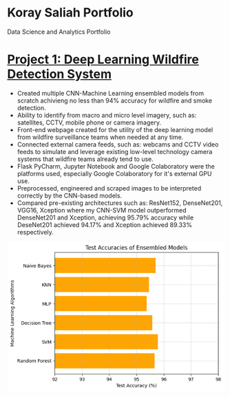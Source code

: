 # Koray Saliah Portfolio
Data Science and Analytics Portfolio

# [Project 1: Deep Learning Wildfire Detection System](https://github.com/KoraySali/Dissertation_Archive/blob/main/README.md)
* Created multiple CNN-Machine Learning ensembled models from scratch achivieng no less than 94% accuracy for wildfire and smoke detection.
* Ability to identify from macro and micro level imagery, such as: satellites, CCTV, mobile phone or camera imagery.
* Front-end webpage created for the utility of the deep learning model from wildfire surveillance teams when needed at any time.
* Connected external camera feeds, such as: webcams and CCTV video feeds to simulate and leverage existing low-level technology camera systems that wildfire teams already tend to use.
* Flask PyCharm, Jupyter Notebook and Google Colaboratory were the platforms used, especially Google Colaboratory for it's external GPU use.
* Preprocessed, engineered and scraped images to be interpreted correctly by the CNN-based models.
* Compared pre-existing architectures such as: ResNet152, DenseNet201, VGG16, Xception where my CNN-SVM model outperformed DenseNet201 and Xception, achieving 95.79% accuracy while DeseNet201 achieved 94.17% and Xception achieved 89.33% respectively.

![](https://github.com/KoraySali/Dissertation_Archive/blob/16d94bc2bca7b913d665b2b80033a32adc08372e/ML%20Ensembled%20Test%20Accuracies.png)
